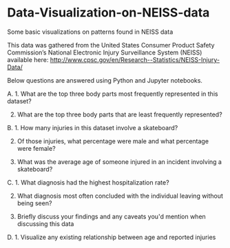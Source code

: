 # Data-Visualization-on-NEISS-data
Some basic visualizations on patterns found in NEISS data

This data was gathered from the United States Consumer Product Safety Commission’s 
National Electronic Injury Surveillance System (NEISS) available here:
http://www.cpsc.gov/en/Research--Statistics/NEISS-Injury-Data/

Below questions are answered using Python and Jupyter notebooks.

A. 1. What are the top three body parts most frequently represented in this dataset?

   2. What are the top three body parts that are least frequently represented?
   
B. 1. How many injuries in this dataset involve a skateboard?

   2. Of those injuries, what percentage were male and what percentage were female?
   
   3. What was the average age of someone injured in an incident involving a skateboard?

C. 1. What diagnosis had the highest hospitalization rate? 

   2. What diagnosis most often concluded with the individual leaving without being seen?
   
   3. Briefly discuss your findings and any caveats you'd mention when discussing this data

D. 1. Visualize any existing relationship between age and reported injuries
